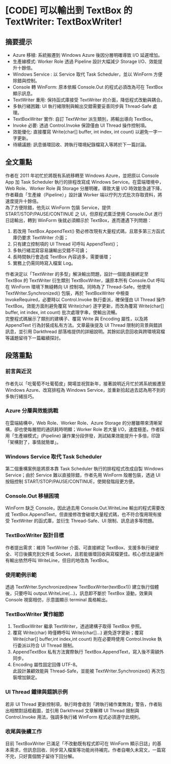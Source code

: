 # [CODE] 可以輸出到 TextBox 的 TextWriter: TextBoxWriter!

## 摘要提示
- Azure 移植: 系統搬遷到 Windows Azure 後因分層明確導致 I/O 延遲增加。
- 生產線模式: Worker Role 透過 Pipeline 設計大幅減少 Storage I/O、效能提升十餘倍。
- Windows Service : 以 Service 取代 Task Scheduler，並以 WinForm 方便除錯與控制。
- Console 轉 WinForm: 原本依賴 Console.Out 的程式必須改為可在 TextBox 顯示訊息。
- TextWriter 重用: 保持函式庫接受 TextWriter 的介面，降低程式改動與耦合。
- 多執行緒困難: UI 執行緒限制與輸出交錯需要妥善同步與 Thread-Safe 處理。
- TextBoxWriter 實作: 自訂 TextWriter 派生類別，將輸出導向 TextBox。
- Invoke 必要: 透過 Control.Invoke 保證僅由 UI Thread 操作控制項。
- 效能優化: 直接覆寫 Write(char[] buffer, int index, int count) 以避免一字一字更新。
- 待續議題: 訊息循環回收、跨執行環境紀錄檔寫入等將於下一篇討論。

## 全文重點
作者在 2011 年初忙於將既有系統移轉至 Windows Azure，並把原以 Console App 加 Task Scheduler 執行的排程改寫成 Windows Service。在雲端環境中，Web Role、Worker Role 與 Storage 分層明確，導致大量 I/O 時效能急遽下降，作者藉由「生產線（Pipeline）」設計讓 Worker 端以佇列方式批次存取資料，將速度提升十餘倍。  
為了方便除錯，他先以 WinForm 包裝 Service，提供 START/STOP/PAUSE/CONTINUE 之 UI，但原程式廣泛使用 Console.Out 進行日誌輸出，轉到 WinForm 後就必須顯示於 TextBox，進而遭遇下列問題：  
1. 若改用 TextBox.AppendText() 勢必修改現有大量程式碼，且眾多第三方函式庫仍要求 TextWriter 介面；  
2. 只有建立控制項的 UI Thread 可呼叫 AppendText()；  
3. 多執行緒混寫容易讓輸出交錯不可讀；  
4. 長時間執行會造成 TextBox 內容過多，需要循環；  
5. 實務上仍需同時寫入檔案 Log。  

作者決定以「TextWriter 的多型」解決輸出問題，設計一個能直接綁定至 TextBox 的 TextWriter 衍生類別 TextBoxWriter，讓原本所有 Console.Out 呼叫在 WinForm 環境下無縫轉向 UI 控制項。同時為了 Thread-Safe，他使用 TextWriter.Synchronized() 包裝，再於 TextBoxWriter 中檢查 InvokeRequired，必要時以 Control.Invoke 執行委派，確保僅由 UI Thread 操作 TextBox。效能方面則避免覆寫 Write(char) 逐字更新，而改為覆寫 Write(char[] buffer, int index, int count) 批次處理字串，使輸出流暢。  
完整程式碼展示了類別的建構子、覆寫 Write 與 Encoding 屬性，以及將 AppendText 行為封裝成私有方法。文章最後提及 UI Thread 限制的背景與錯誤訊息，並引用 Darkthread 部落格提供的詳細說明。其餘如訊息回收與跨環境寫檔等議題留待下一篇繼續探討。

## 段落重點
### 前言與近況
作者先以「吃葡萄不吐葡萄皮」開場並祝賀新年，接著說明近月忙於將系統搬遷至 Windows Azure、改寫排程為 Windows Service，並重新拾起過去認為用不到的多執行緒技巧。

### Azure 分層與效能挑戰
在雲端結構中，Web Role、Worker Role、Azure Storage 的分層雖帶來清晰架構，卻也使每層間的通訊耗時明顯；Worker Role 若大量 I/O，速度極差。作者採用「生產線模式」(Pipeline) 讓作業分段併發，測試結果效能提升十多倍，印證「架構對了，事情就簡單」。

### Windows Service 取代 Task Scheduler
第二個重構案例是將原本靠 Task Scheduler 執行的排程程式改成自製 Windows Service；由於 Service 難以直接除錯，作者先用 WinForm 殼層包裝，透過 UI 按鈕控制 START/STOP/PAUSE/CONTINUE，使開發階段更方便。

### Console.Out 移植困境
WinForm 缺乏 Console，因此過去用 Console.Out.WriteLine 輸出的程式需要改成 TextBox.AppendText，但直接修改會破壞大量程式碼，也不符合復用現有接受 TextWriter 的函式庫，並衍生 Thread-Safe、UI 限制、訊息過多等問題。

### TextBoxWriter 設計目標
作者提出需求：維持 TextWriter 介面、可直接綁定 TextBox、支援多執行緒安全、可日後擴充到文件或 Socket，且若能循環回收與寫檔更佳。核心想法是讓所有輸出依然呼叫 WriteLine，但目的地改為 TextBox。

### 使用範例示範
透過 TextWriter.Synchronized(new TextBoxWriter(textBox1)) 建立執行個體後，只要呼叫 output.WriteLine(...)，訊息即不斷於 TextBox 滾動，效果與 Console 視窗相仿，示意圖顯示 terminal 風格輸出。

### TextBoxWriter 實作細節
1. TextBoxWriter 繼承 TextWriter，透過建構子取得 TextBox 參照。  
2. 覆寫 Write(char) 時僅轉呼叫 Write(char[]...) 避免逐字更新；覆寫 Write(char[] buffer,int index,int count) 則在必要時使用 Control.Invoke 執行委派以符合 UI Thread 限制。  
3. AppendTextBox 私有方法實際執行 TextBox.AppendText，寫入後不需額外同步。  
4. Encoding 屬性固定回傳 UTF-8。  
此設計兼顧效能與 Thread-Safe，並能被 TextWriter.Synchronized() 再次包裝增加鎖定。

### UI Thread 鐵律與錯誤示例
若非 UI Thread 更新控制項，執行時會收到「跨執行緒作業無效」警告，作者貼出相關對話框截圖，並引用 Darkthread 文章解釋 UI Thread 限制與 Control.Invoke 用法，強調多執行緒 WinForm 程式必須遵守此規則。

### 收尾與後續工作
目前 TextBoxWriter 已滿足「不改動既有程式即可在 WinForm 顯示日誌」的基本需求，但訊息回收、同步寫入檔案等功能尚待補完。作者自嘲久未寫文，一篇寫不完，只好賣個關子留待下回分解。